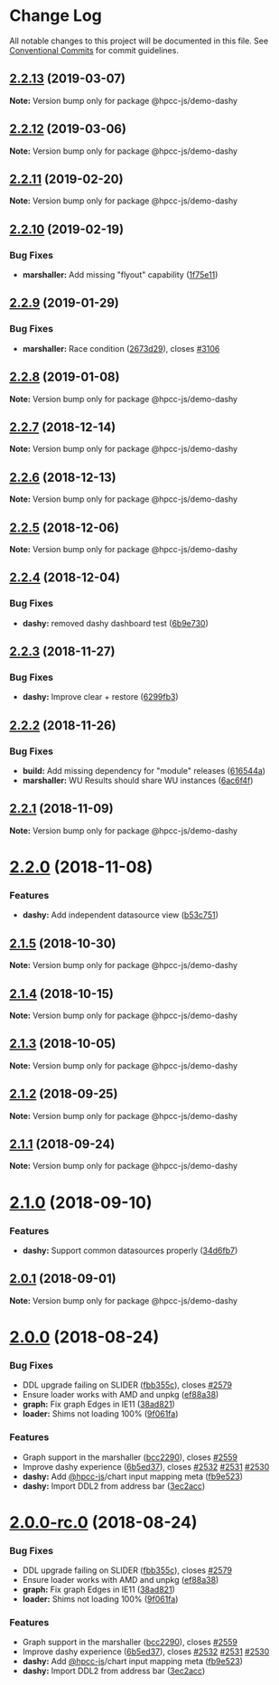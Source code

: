 # Change Log

All notable changes to this project will be documented in this file.
See [Conventional Commits](https://conventionalcommits.org) for commit guidelines.

## [2.2.13](https://github.com/GordonSmith/Visualization/compare/@hpcc-js/demo-dashy@2.2.12...@hpcc-js/demo-dashy@2.2.13) (2019-03-07)

**Note:** Version bump only for package @hpcc-js/demo-dashy






## [2.2.12](https://github.com/GordonSmith/Visualization/compare/@hpcc-js/demo-dashy@2.2.11...@hpcc-js/demo-dashy@2.2.12) (2019-03-06)

**Note:** Version bump only for package @hpcc-js/demo-dashy






## [2.2.11](https://github.com/GordonSmith/Visualization/compare/@hpcc-js/demo-dashy@2.2.10...@hpcc-js/demo-dashy@2.2.11) (2019-02-20)

**Note:** Version bump only for package @hpcc-js/demo-dashy






## [2.2.10](https://github.com/GordonSmith/Visualization/compare/@hpcc-js/demo-dashy@2.2.9...@hpcc-js/demo-dashy@2.2.10) (2019-02-19)


### Bug Fixes

* **marshaller:** Add missing "flyout" capability ([1f75e11](https://github.com/GordonSmith/Visualization/commit/1f75e11))






## [2.2.9](https://github.com/GordonSmith/Visualization/compare/@hpcc-js/demo-dashy@2.2.8...@hpcc-js/demo-dashy@2.2.9) (2019-01-29)


### Bug Fixes

* **marshaller:** Race condition ([2673d29](https://github.com/GordonSmith/Visualization/commit/2673d29)), closes [#3106](https://github.com/GordonSmith/Visualization/issues/3106)






## [2.2.8](https://github.com/GordonSmith/Visualization/compare/@hpcc-js/demo-dashy@2.2.7...@hpcc-js/demo-dashy@2.2.8) (2019-01-08)

**Note:** Version bump only for package @hpcc-js/demo-dashy






## [2.2.7](https://github.com/GordonSmith/Visualization/compare/@hpcc-js/demo-dashy@2.2.6...@hpcc-js/demo-dashy@2.2.7) (2018-12-14)

**Note:** Version bump only for package @hpcc-js/demo-dashy





## [2.2.6](https://github.com/GordonSmith/Visualization/compare/@hpcc-js/demo-dashy@2.2.5...@hpcc-js/demo-dashy@2.2.6) (2018-12-13)

**Note:** Version bump only for package @hpcc-js/demo-dashy






## [2.2.5](https://github.com/GordonSmith/Visualization/compare/@hpcc-js/demo-dashy@2.2.4...@hpcc-js/demo-dashy@2.2.5) (2018-12-06)

**Note:** Version bump only for package @hpcc-js/demo-dashy






## [2.2.4](https://github.com/GordonSmith/Visualization/compare/@hpcc-js/demo-dashy@2.2.3...@hpcc-js/demo-dashy@2.2.4) (2018-12-04)


### Bug Fixes

* **dashy:** removed dashy dashboard test ([6b9e730](https://github.com/GordonSmith/Visualization/commit/6b9e730))






## [2.2.3](https://github.com/GordonSmith/Visualization/compare/@hpcc-js/demo-dashy@2.2.2...@hpcc-js/demo-dashy@2.2.3) (2018-11-27)


### Bug Fixes

* **dashy:** Improve clear + restore ([6299fb3](https://github.com/GordonSmith/Visualization/commit/6299fb3))






<a name="2.2.2"></a>
## [2.2.2](https://github.com/GordonSmith/Visualization/compare/@hpcc-js/demo-dashy@2.2.1...@hpcc-js/demo-dashy@2.2.2) (2018-11-26)


### Bug Fixes

* **build:** Add missing dependency for "module" releases ([616544a](https://github.com/GordonSmith/Visualization/commit/616544a))
* **marshaller:** WU Results should share WU instances ([6ac6f4f](https://github.com/GordonSmith/Visualization/commit/6ac6f4f))





<a name="2.2.1"></a>
## [2.2.1](https://github.com/GordonSmith/Visualization/compare/@hpcc-js/demo-dashy@2.2.0...@hpcc-js/demo-dashy@2.2.1) (2018-11-09)

**Note:** Version bump only for package @hpcc-js/demo-dashy





<a name="2.2.0"></a>
# [2.2.0](https://github.com/GordonSmith/Visualization/compare/@hpcc-js/demo-dashy@2.1.5...@hpcc-js/demo-dashy@2.2.0) (2018-11-08)


### Features

* **dashy:**  Add independent datasource view ([b53c751](https://github.com/GordonSmith/Visualization/commit/b53c751))





<a name="2.1.5"></a>
## [2.1.5](https://github.com/GordonSmith/Visualization/compare/@hpcc-js/demo-dashy@2.1.4...@hpcc-js/demo-dashy@2.1.5) (2018-10-30)

**Note:** Version bump only for package @hpcc-js/demo-dashy





<a name="2.1.4"></a>
## [2.1.4](https://github.com/GordonSmith/Visualization/compare/@hpcc-js/demo-dashy@2.1.3...@hpcc-js/demo-dashy@2.1.4) (2018-10-15)

**Note:** Version bump only for package @hpcc-js/demo-dashy





<a name="2.1.3"></a>
## [2.1.3](https://github.com/GordonSmith/Visualization/compare/@hpcc-js/demo-dashy@2.1.2...@hpcc-js/demo-dashy@2.1.3) (2018-10-05)

**Note:** Version bump only for package @hpcc-js/demo-dashy





<a name="2.1.2"></a>
## [2.1.2](https://github.com/GordonSmith/Visualization/compare/@hpcc-js/demo-dashy@2.1.1...@hpcc-js/demo-dashy@2.1.2) (2018-09-25)

**Note:** Version bump only for package @hpcc-js/demo-dashy





<a name="2.1.1"></a>
## [2.1.1](https://github.com/GordonSmith/Visualization/compare/@hpcc-js/demo-dashy@2.1.0...@hpcc-js/demo-dashy@2.1.1) (2018-09-24)

**Note:** Version bump only for package @hpcc-js/demo-dashy





<a name="2.1.0"></a>
# [2.1.0](https://github.com/GordonSmith/Visualization/compare/@hpcc-js/demo-dashy@2.0.1...@hpcc-js/demo-dashy@2.1.0) (2018-09-10)


### Features

* **dashy:** Support common datasources properly ([34d6fb7](https://github.com/GordonSmith/Visualization/commit/34d6fb7))





<a name="2.0.1"></a>
## [2.0.1](https://github.com/GordonSmith/Visualization/compare/@hpcc-js/demo-dashy@2.0.0...@hpcc-js/demo-dashy@2.0.1) (2018-09-01)

**Note:** Version bump only for package @hpcc-js/demo-dashy





<a name="2.0.0"></a>
# [2.0.0](https://github.com/GordonSmith/Visualization/compare/@hpcc-js/demo-dashy@0.0.57...@hpcc-js/demo-dashy@2.0.0) (2018-08-24)


### Bug Fixes

* DDL upgrade failing on SLIDER ([fbb355c](https://github.com/GordonSmith/Visualization/commit/fbb355c)), closes [#2579](https://github.com/GordonSmith/Visualization/issues/2579)
* Ensure loader works with AMD and unpkg ([ef88a38](https://github.com/GordonSmith/Visualization/commit/ef88a38))
* **graph:** Fix graph Edges in IE11 ([38ad821](https://github.com/GordonSmith/Visualization/commit/38ad821))
* **loader:**  Shims not loading 100% ([9f061fa](https://github.com/GordonSmith/Visualization/commit/9f061fa))


### Features

* Graph support in the marshaller ([bcc2290](https://github.com/GordonSmith/Visualization/commit/bcc2290)), closes [#2559](https://github.com/GordonSmith/Visualization/issues/2559)
* Improve dashy experience ([6b5ed37](https://github.com/GordonSmith/Visualization/commit/6b5ed37)), closes [#2532](https://github.com/GordonSmith/Visualization/issues/2532) [#2531](https://github.com/GordonSmith/Visualization/issues/2531) [#2530](https://github.com/GordonSmith/Visualization/issues/2530)
* **dashy:** Add [@hpcc-js](https://github.com/hpcc-js)/chart input mapping meta ([fb9e523](https://github.com/GordonSmith/Visualization/commit/fb9e523))
* **dashy:** Import DDL2 from address bar ([3ec2acc](https://github.com/GordonSmith/Visualization/commit/3ec2acc))





<a name="2.0.0-rc.0"></a>
# [2.0.0-rc.0](https://github.com/GordonSmith/Visualization/compare/@hpcc-js/demo-dashy@0.0.57...@hpcc-js/demo-dashy@2.0.0-rc.0) (2018-08-24)


### Bug Fixes

* DDL upgrade failing on SLIDER ([fbb355c](https://github.com/GordonSmith/Visualization/commit/fbb355c)), closes [#2579](https://github.com/GordonSmith/Visualization/issues/2579)
* Ensure loader works with AMD and unpkg ([ef88a38](https://github.com/GordonSmith/Visualization/commit/ef88a38))
* **graph:** Fix graph Edges in IE11 ([38ad821](https://github.com/GordonSmith/Visualization/commit/38ad821))
* **loader:**  Shims not loading 100% ([9f061fa](https://github.com/GordonSmith/Visualization/commit/9f061fa))


### Features

* Graph support in the marshaller ([bcc2290](https://github.com/GordonSmith/Visualization/commit/bcc2290)), closes [#2559](https://github.com/GordonSmith/Visualization/issues/2559)
* Improve dashy experience ([6b5ed37](https://github.com/GordonSmith/Visualization/commit/6b5ed37)), closes [#2532](https://github.com/GordonSmith/Visualization/issues/2532) [#2531](https://github.com/GordonSmith/Visualization/issues/2531) [#2530](https://github.com/GordonSmith/Visualization/issues/2530)
* **dashy:** Add [@hpcc-js](https://github.com/hpcc-js)/chart input mapping meta ([fb9e523](https://github.com/GordonSmith/Visualization/commit/fb9e523))
* **dashy:** Import DDL2 from address bar ([3ec2acc](https://github.com/GordonSmith/Visualization/commit/3ec2acc))
